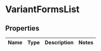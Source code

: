 
# VariantFormsList

## Properties
Name | Type | Description | Notes
------------ | ------------- | ------------- | -------------



